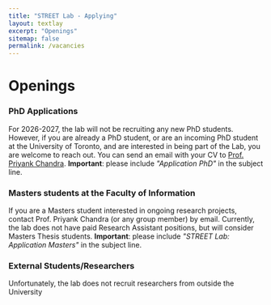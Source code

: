 ```yaml
---
title: "STREET Lab - Applying"
layout: textlay
excerpt: "Openings"
sitemap: false
permalink: /vacancies
---
```

# Openings

### PhD Applications
For 2026-2027, the lab will not be recruiting any new PhD students. However, if you are already a PhD student, or are an incoming PhD student at the University of Toronto, and are interested in being part of the Lab, you are welcome to reach out. You can send an email with your CV to [Prof. Priyank Chandra](mailto:priyank.chandra@utoronto.ca).
**Important**: please include _"Application PhD"_ in the subject line.

### Masters students at the Faculty of Information
If you are a Masters student interested in ongoing research projects, contact Prof. Priyank Chandra (or any group member) by email. Currently, the lab does not have paid Research Assistant positions, but will consider Masters Thesis students.
**Important**: please include _"STREET Lab: Application Masters"_ in the subject line.

### External Students/Researchers
Unfortunately, the lab does not recruit researchers from outside the University